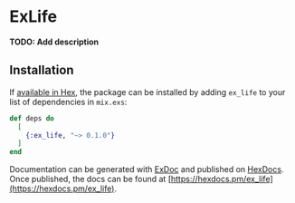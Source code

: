 # ExLife

**TODO: Add description**

## Installation

If [available in Hex](https://hex.pm/docs/publish), the package can be installed
by adding `ex_life` to your list of dependencies in `mix.exs`:

```elixir
def deps do
  [
    {:ex_life, "~> 0.1.0"}
  ]
end
```

Documentation can be generated with [ExDoc](https://github.com/elixir-lang/ex_doc)
and published on [HexDocs](https://hexdocs.pm). Once published, the docs can
be found at [https://hexdocs.pm/ex_life](https://hexdocs.pm/ex_life).


